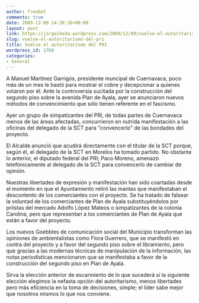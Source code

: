 ```yaml
---
author: freebot
comments: true
date: 2009-12-09 14:28:16+00:00
layout: post
link: https://jorgeikeda.wordpress.com/2009/12/09/vuelve-el-autoritarismo-del-pri/
slug: vuelve-el-autoritarismo-del-pri
title: Vuelve el autoritarismo del PRI
wordpress_id: 1768
categories:
- General
---
```


A Manuel Martínez Garrigós, presidente muncipal de Cuernavaca, poco más de un mes le bastó para  mostrar el cobre y decepcionar a quienes votaron por él. Ante la controversia sucitada por la construcción del segundo piso sobre la avenida Plan de Ayala, ayer se anunciaron nuevos métodos de convencimiento que sólo tienen referente en el fascismo.

Ayer un grupo de simpatizantes del PRI, de todas partes de Cuernavaca menos de las áreas afectadas, concurrieron en nutrida manifestación a las oficinas del delegado de la SCT para "convencerlo" de las bondades del proyecto.

El Alcalde anunció que acudirá directamente con el titular de la SCT porque, según él, el delegado de la SCT en Morelos ha tomado partido. No obstante lo anterior, el diputado federal del PRI; Paco Moreno, amenazó telefónicamente al delegado de la SCT para convencerlo de cambiar de opinión.

Nuestras libertades de expresión y manifestación han sido coartadas desde el momento en que el Ayuntamiento retiró las mantas que manifestaban el descontento de los comerciantes con el proyecto.  Se ha tratado de falsear la voluntad de los comerciantes de Plan de Ayala substituyéndolos por priístas del mercado Adolfo López Mateos o simpatizantes de la colonia Carolina, pero que representan a los comerciantes de Plan de Ayala que están a favor del proyecto.

Los nuevos Goebbles de comunicación social del Municipio transforman las opiniones de ambientalistas como Flora Guerrero, que se manifestó en contra del proyecto y a favor del segundo piso sobre el libramiento, pero que gracias a las modernas técnicas de manipulación de la información, las notas periodísticas mencionaron que se manifestaba a favor de la construcción del segundo piso en Plan de Ayala.

Sirva la elección anterior de escarmiento de lo que sucederá si la siguiente elección elegimos la nefasta opción del autoritarismo, menos libertades pero más eficiencia en la toma de decisiones, simple; el líder sabe mejor que nosotros mismos lo que nos conviene.

